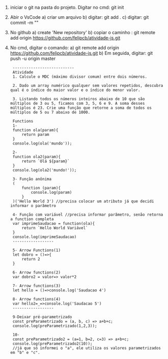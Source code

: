 1) iniciar o git na pasta do projeto.
    Digitar no cmd: git init

2) Abir o VsCode
    a) criar um arquivo
    b) digitar: git add .
    c) digitar: git commit -m "<Sua mensagem>"

3) No github
    a) create 'New repository'
    b) copiar o caminho :
        git remote add origin https://github.com/felipcb/atividade-js.git

4) No cmd, digitar o comando:
    a) git remote add origin https://github.com/felipcb/atividade-js.git
    b) Em seguida, digitar:
        git push -u origin master

        ---------------------------
        Atividade
        1. Calcule o MDC (máximo divisor comum) entre dois números. 
        
        2. Dado um array numérico qualquer sem valores repetidos, descubra qual é o índice do maior valor e o índice do menor valor. 
        
        3. Listando todos os números inteiros abaixo de 10 que são múltiplos de 3 ou 5, ficamos com 3, 5, 6 e 9. A soma desses múltiplos é 23. Crie uma função que retorne a soma de todos os múltiplos de 5 ou 7 abaixo de 1000.

        Functions
        1-
        function ola(param){
            return param
        }
        console.log(ola('mundo'));

        2-
        function ola2(param){
            return `Olá ${param}`
        }
        console.log(ola2('mundo!'));

        3- Função anônima
        (
            function (param){
                console.log(param)
            }
        )('Hello World 3') //precisa colocar um atributo já que decidi informar o parâmetro

        4- Função com variável //precisa informar parâmetro, senão retorna a function completa
        var imprimeSaudacao = function(ola){
            return `Hello World Variável`
        }
        console.log(imprimeSaudacao)
        ------------------

        5- Arrow Functions(1)
        let dobro = ()=>{
            return 2
        }

        6- Arrow functions(2)
        var dobro2 = valor=> valor*2

        7- Arrow functions(3)
        let hello = ()=>console.log('Saudacao 4')

        8- Arrow functions(4)
        var hello2=_=>console.log('Saudacao 5')
        ------------------

        9-Deixar pré-parametrizado
        const preParametrizado = (a, b, c) => a+b+c;
        console.log(preParametrizado(1,2,3));

        10-
        const preParametrizado2 = (a=1, b=2, c=3) => a+b+c;
        console.log(preParametrizado2(10)); 
        //já que só informei o "a", ele utiliza os valores parametrizados em "b" e "c".